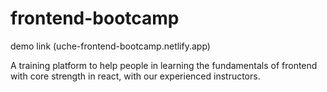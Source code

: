 # frontend-bootcamp

demo link (uche-frontend-bootcamp.netlify.app)

A training platform to help people in learning the fundamentals of frontend with core strength in react, with our experienced instructors.

